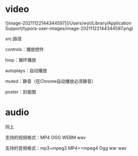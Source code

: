 # video

![image-20211122144344597](/Users/wyt/Library/Application Support/typora-user-images/image-20211122144344597.png)

src:路径

controls：播放控件

loop：循环播放

autoplays：自动播放

muted：静音（在Chrome自动播放必须静音）

poster：封面图



# audio

同上





支持的视频格式：MP4 OGG WEBM wav

支持的音频格式：mp3=mpeg3 MP4==mpeg4 Ogg  war wav 

